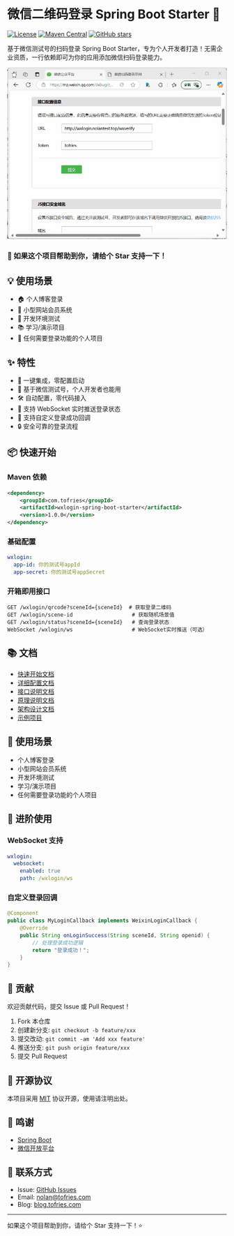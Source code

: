 # 微信二维码登录 Spring Boot Starter 🚀

[![License](https://img.shields.io/badge/license-MIT-blue.svg)](LICENSE)
[![Maven Central](https://img.shields.io/maven-central/v/com.tofries/wxlogin-spring-boot-starter.svg)](https://search.maven.org/artifact/com.tofries/wxlogin-spring-boot-starter)
[![GitHub stars](https://img.shields.io/github/stars/tofries/wxlogin-spring-boot-starter.svg)](https://github.com/tofries/wxlogin-spring-boot-starter/stargazers)

基于微信测试号的扫码登录 Spring Boot Starter，专为个人开发者打造！无需企业资质，一行依赖即可为你的应用添加微信扫码登录能力。

 ![演示](https://raw.githubusercontent.com/tofries/ImageHosting/main/202501272153989.gif)

### 🌟 如果这个项目帮助到你，请给个 Star 支持一下！



## 💡 使用场景

- 🏠 个人博客登录
- 👥 小型网站会员系统
- 🔧 开发环境测试
- 📚 学习/演示项目
- 🎯 任何需要登录功能的个人项目



## ✨ 特性

- 🔌 一键集成，零配置启动
- 🎯 基于微信测试号，个人开发者也能用
- 🛠️ 自动配置，零代码接入
- 📱 支持 WebSocket 实时推送登录状态
- 🎨 支持自定义登录成功回调
- 🔒 安全可靠的登录流程

## 📦 快速开始

### Maven 依赖

```xml
<dependency>
    <groupId>com.tofries</groupId>
    <artifactId>wxlogin-spring-boot-starter</artifactId>
    <version>1.0.0</version>
</dependency>
```

### 基础配置

```yaml
wxlogin:
  app-id: 你的测试号appId
  app-secret: 你的测试号appSecret
```

### 开箱即用接口

```http
GET /wxlogin/qrcode?sceneId={sceneId}  # 获取登录二维码
GET /wxlogin/scene-id                   # 获取随机场景值
GET /wxlogin/status?sceneId={sceneId}   # 查询登录状态
WebSocket /wxlogin/ws                   # WebSocket实时推送（可选）
```

## 📚 文档

- [快速开始文档](docs/quickstart.md)
- [详细配置文档](docs/configuration.md)
- [接口说明文档](docs/api.md)
- [原理说明文档](docs/principle.md)
- [架构设计文档](docs/architecture.md)
- [示例项目](examples/)

## 🎯 使用场景

- 个人博客登录
- 小型网站会员系统
- 开发环境测试
- 学习/演示项目
- 任何需要登录功能的个人项目

## 🌟 进阶使用

### WebSocket 支持

```yaml
wxlogin:
  websocket:
    enabled: true
    path: /wxlogin/ws
```

### 自定义登录回调

```java
@Component
public class MyLoginCallback implements WeixinLoginCallback {
    @Override
    public String onLoginSuccess(String sceneId, String openid) {
        // 处理登录成功逻辑
        return "登录成功！";
    }
}
```

## 📱 贡献

欢迎贡献代码，提交 Issue 或 Pull Request！

1. Fork 本仓库
2. 创建新分支: `git checkout -b feature/xxx`
3. 提交改动: `git commit -am 'Add xxx feature'`
4. 推送分支: `git push origin feature/xxx`
5. 提交 Pull Request

## 📄 开源协议

本项目采用 [MIT](LICENSE) 协议开源，使用请注明出处。

## 🙏 鸣谢

- [Spring Boot](https://spring.io/projects/spring-boot)
- [微信开放平台](https://open.weixin.qq.com/)

## 💬 联系方式

- Issue: [GitHub Issues](https://github.com/tofries/wxlogin-spring-boot-starter/issues)
- Email: nolan@tofries.com
- Blog: [blog.tofries.com](https://blog.tofries.com)

---

如果这个项目帮助到你，请给个 Star 支持一下！⭐️
